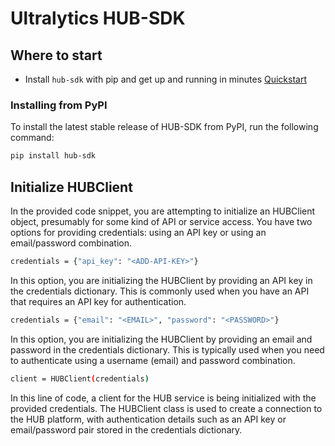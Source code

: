 # Ultralytics HUB-SDK

## Where to start

- Install `hub-sdk` with pip and get up and running in minutes [Quickstart](quickstart.md)

### Installing from PyPI

To install the latest stable release of HUB-SDK from PyPI, run the following command:

```sh
pip install hub-sdk
```

## Initialize HUBClient

In the provided code snippet, you are attempting to initialize an HUBClient object, presumably for some kind of API or service access. You have two options for providing credentials: using an API key or using an email/password combination.

```sh
credentials = {"api_key": "<ADD-API-KEY>"}
```

In this option, you are initializing the HUBClient by providing an API key in the credentials dictionary. This is commonly used when you have an API that requires an API key for authentication.

```sh
credentials = {"email": "<EMAIL>", "password": "<PASSWORD>"}
```

In this option, you are initializing the HUBClient by providing an email and password in the credentials dictionary. This is typically used when you need to authenticate using a username (email) and password combination.

```sh
client = HUBClient(credentials)
```

In this line of code, a client for the HUB service is being initialized with the provided credentials. The HUBClient class is used to create a connection to the HUB platform, with authentication details such as an API key or email/password pair stored in the credentials dictionary.
